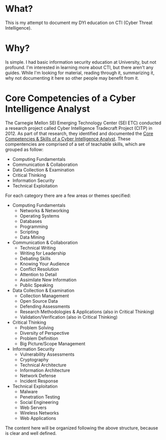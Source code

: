 # What?
This is my attempt to document my DYI education on CTI (Cyber Threat Intelligence).

# Why? 
Is simple. I had basic information security education at University, but not profound. I'm interested in learning more about CTI, but there aren't any guides. While I'm looking for material, reading through it, summarizing it, why not documenting it here so other people may benefit from it.

# Core Competencies of a Cyber Intelligence Analyst
The Carnegie Mellon SEI Emerging Technology Center (SEI ETC) conducted a research project called Cyber Intelligence Tradecraft Project (CITP) in 2012. As part of that research, they identified and documented the [Core Competencies & Skills of a Cyber Intelligence Analyst][1]. These compentencies are comprised of a set of teachable skills, which are grouped as follow:
 
- Computing Fundamentals
- Communication & Collaboration
- Data Collection & Examination
- Critical Thinking
- Information Security
- Technical Exploitation

For each category there are a few areas or themes specified:

- Computing Fundamentals
    - Networks & Networking
    - Operating Systems
    - Databases
    - Programming
    - Scripting
    - Data Mining
- Communication & Collaboration
    - Technical Writing
    - Writing for Leadership
    - Debating Skills
    - Knowing Your Audience
    - Conflict Resolution
    - Attention to Detail
    - Assimilate New Information
    - Public Speaking
- Data Collection & Examination
    - Collection Management
    - Open Source Data
    - Defending Assessments
    - Research Methodologies & Applications (also in Critical Thinking)
    - Validation/Verification (also in Critical Thinking)
- Critical Thinking
    - Problem Solving
    - Diversity of Perspective
    - Problem Definition
    - Big Picture/Scope Management
- Information Security
    - Vulnerability Assessments
    - Cryptography
    - Technical Architecture
    - Information Architecture
    - Network Defense
    - Incident Response
- Technical Exploitation
    - Malware
    - Penetration Testing
    - Social Engineering
    - Web Servers
    - Wireless Networks
    - Web Applications

The content here will be organized following the above structure, because is clear and well defined.

[1]: http://www.sei.cmu.edu/about/organization/etc/citp-training-and-education.cfm "White Paper – CITP Training and Education"
